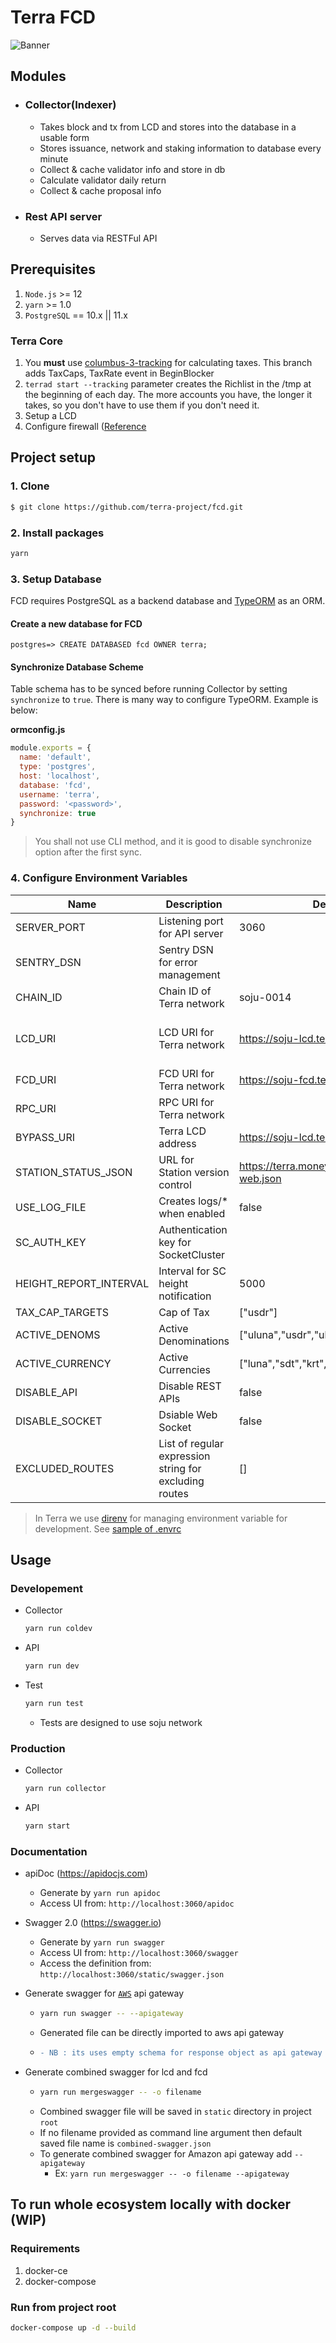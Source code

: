 # Terra FCD

![Banner](banner.png)

## Modules
* ### Collector(Indexer)
  - Takes block and tx from LCD and stores into the database in a usable form
  - Stores issuance, network and staking information to database every minute
  - Collect & cache validator info and store in db
  - Calculate validator daily return
  - Collect & cache proposal info
* ### Rest API server
  * Serves data via RESTFul API

## Prerequisites
1. `Node.js` >= 12
1. `yarn` >= 1.0
1. `PostgreSQL` == 10.x || 11.x

### Terra Core
1. You __must__ use [columbus-3-tracking](https://github.com/terra-project/core/tree/columbus-3-tracking) for calculating taxes. This branch adds TaxCaps, TaxRate event in BeginBlocker
1. `terrad start --tracking` parameter creates the Richlist in the /tmp at the beginning of each day. The more accounts you have, the longer it takes, so you don't have to use them if you don't need it.
1. Setup a LCD
1. Configure firewall ([Reference](https://docs.terra.money/docs/node-production#firewall-configuration)

## Project setup

### 1. Clone
```bash
$ git clone https://github.com/terra-project/fcd.git
```

### 2. Install packages
```bash
yarn
```

### 3. Setup Database
FCD requires PostgreSQL as a backend database and [TypeORM](https://github.com/typeorm/typeorm) as an ORM.

#### Create a new database for FCD
```psql
postgres=> CREATE DATABASED fcd OWNER terra;
```
#### Synchronize Database Scheme
Table schema has to be synced before running Collector by setting `synchronize` to `true`. There is many way to configure TypeORM. Example is below:

**ormconfig.js**
```javascript
module.exports = {
  name: 'default',
  type: 'postgres',
  host: 'localhost',
  database: 'fcd',
  username: 'terra',
  password: '<password>',
  synchronize: true
}
```

> You shall not use CLI method, and it is good to disable synchronize option after the first sync.

### 4. Configure Environment Variables
| Name                | Description                     | Default                                      | Module(s)                          |
|---------------------|---------------------------------|----------------------------------------------|------------------------------------|
| SERVER_PORT         | Listening port for API server   | 3060                                         | API                                |
| SENTRY_DSN          | Sentry DSN for error management |                                              | All                                |
| CHAIN_ID            | Chain ID of Terra network       | soju-0014                                    | API, Collector                     |
| LCD_URI             | LCD URI for Terra network       | https://soju-lcd.terra.dev                   | API, Collector, Validator Scrapper |
| FCD_URI             | FCD URI for Terra network       | https://soju-fcd.terra.dev                   | Collector                          |
| RPC_URI             | RPC URI for Terra network       | <required>                                   | Collector                          |
| BYPASS_URI          | Terra LCD address               | https://soju-lcd.terra.dev                   | API                                |
| STATION_STATUS_JSON | URL for Station version control | https://terra.money/station/version-web.json | API                                |
| USE_LOG_FILE        | Creates logs/* when enabled     | false                                        | All                                |
| SC_AUTH_KEY         | Authentication key for SocketCluster | <required>                              | API                                |
| HEIGHT_REPORT_INTERVAL | Interval for SC height notification | 5000                                  | API                                |
| TAX_CAP_TARGETS     | Cap of Tax                      | ["usdr"]                                     | API                                |
| ACTIVE_DENOMS       | Active Denominations            | ["uluna","usdr","ukrw","uusd","umnt"]        | API                                |
| ACTIVE_CURRENCY     | Active Currencies               | ["luna","sdt","krt","ust","mnt"]             | API                                |
| DISABLE_API         | Disable REST APIs               | false                                        | API                                |
| DISABLE_SOCKET      | Dsiable Web Socket              | false                                        | API                                |
| EXCLUDED_ROUTES     | List of regular expression string for excluding routes | []                    | API                                |


> In Terra we use [direnv](https://direnv.net) for managing environment variable for development. See [sample of .envrc](.envrc_sample)

## Usage
### Developement
* Collector
  ```bash
  yarn run coldev
  ```
* API
  ```bash
  yarn run dev
  ```
* Test
  ```bash
  yarn run test
  ```
  * Tests are designed to use soju network

### Production
* Collector
  ```bash
  yarn run collector
  ```
* API
  ```bash
  yarn start
  ```

### Documentation
* apiDoc (https://apidocjs.com)
  - Generate by `yarn run apidoc`
  - Access UI from: `http://localhost:3060/apidoc`
* Swagger 2.0 (https://swagger.io)
  - Generate by `yarn run swagger`
  - Access UI from: `http://localhost:3060/swagger`
  - Access the definition from: `http://localhost:3060/static/swagger.json` 
* Generate swagger for [`AWS`](https://aws.amazon.com/api-gateway/) api gateway
  - ```sh
    yarn run swagger -- --apigateway
    ```
  - Generated file can be directly imported to aws api gateway
  - ```diff 
    - NB : its uses empty schema for response object as api gateway support object and properties name only having alphanum. 
    ```

* Generate combined swagger for lcd and fcd
  - ```sh
    yarn run mergeswagger -- -o filename
    ```
  - Combined swagger file will be saved in `static` directory in project `root`
  - If no filename provided as command line argument then default saved file name is `combined-swagger.json`
  - To generate combined swagger for Amazon api gateway add `--apigateway`
    - Ex: ```
            yarn run mergeswagger -- -o filename --apigateway
          ```

## To run whole ecosystem locally with docker (WIP)
### Requirements
1. docker-ce
2. docker-compose
### Run from project root
```bash
docker-compose up -d --build
```
